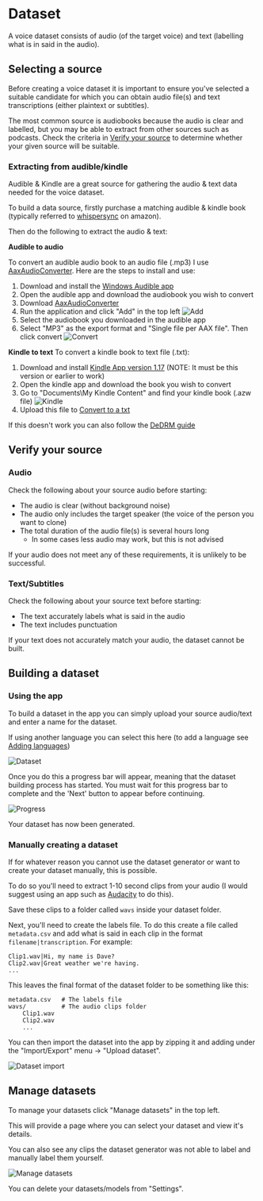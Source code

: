 # Dataset

A voice dataset consists of audio (of the target voice) and text (labelling what is in said in the audio).

## Selecting a source

Before creating a voice dataset it is important to ensure you've selected a suitable candidate for which you can obtain audio file(s) and text transcriptions (either plaintext or subtitles).

The most common source is audiobooks because the audio is clear and labelled, but you may be able to extract from other sources such as podcasts. Check the criteria in [Verify your source](#verify-your-source) to determine whether your given source will be suitable.

### Extracting from audible/kindle

Audible & Kindle are a great source for gathering the audio & text data needed for the voice dataset.

To build a data source, firstly purchase a matching audible & kindle book (typically referred to [whispersync](https://www.amazon.co.uk/gp/feature.html?ie=UTF8&docId=1000812303) on amazon).

Then do the following to extract the audio & text:

**Audible to audio**

To convert an audible audio book to an audio file (.mp3) I use [AaxAudioConverter](https://github.com/audiamus/AaxAudioConverter"). Here are the steps to install and use:

1. Download and install the [Windows Audible app](https://www.microsoft.com/en-gb/p/audiobooks-from-audible/9wzdncrfj1cr)
2. Open the audible app and download the audiobook you wish to convert
3. Download [AaxAudioConverter](https://github.com/audiamus/AaxAudioConverter/releases/download/v1.16/AaxAudioConverter-1.16-Setup.exe)
4. Run the application and click "Add" in the top left
![Add](images/aax_step2.PNG "AAX")
5. Select the audiobook you downloaded in the audible app
6. Select "MP3" as the export format and "Single file per AAX file". Then click convert
![Convert](images/aax_step6.PNG "AAX")

**Kindle to text**
To convert a kindle book to text file (.txt):

1. Download and install [Kindle App version 1.17](http://www.mediafire.com/file/ku208jm2ccqvn1w/KindleForPC-installer-1.17.44183.exe/file") (NOTE: It must be this version or earlier to work)
2. Open the kindle app and download the book you wish to convert
3. Go to "Documents\My Kindle Content" and find your kindle book (.azw file)
![Kindle](images/kindle_step3.PNG "Kindle")
4. Upload this file to [Convert to a txt](https://onlineconvertfree.com/complete/azw-txt/)

If this doesn't work you can also follow the [DeDRM guide](https://github.com/apprenticeharper/DeDRM_tools/wiki/Exactly-how-to-remove-DRM)

## Verify your source

### Audio

Check the following about your source audio before starting:

- The audio is clear (without background noise)
- The audio only includes the target speaker (the voice of the person you want to clone)
- The total duration of the audio file(s) is several hours long
    - In some cases less audio may work, but this is not advised

If your audio does not meet any of these requirements, it is unlikely to be successful.

### Text/Subtitles

Check the following about your source text before starting:

- The text accurately labels what is said in the audio
- The text includes punctuation

If your text does not accurately match your audio, the dataset cannot be built.

## Building a dataset

### Using the app

To build a dataset in the app you can simply upload your source audio/text and enter a name for the dataset.

If using another language you can select this here (to add a language see [Adding languages](index.md#adding-languages))

![Dataset](images/dataset.PNG "Dataset")

Once you do this a progress bar will appear, meaning that the dataset building process has started. You must wait for this progress bar to complete and the 'Next' button to appear before continuing.

![Progress](images/progress.PNG "Progress")

Your dataset has now been generated.

### Manually creating a dataset

If for whatever reason you cannot use the dataset generator or want to create your dataset manually, this is possible.

To do so you'll need to extract 1-10 second clips from your audio (I would suggest using an app such as [Audacity](https://www.audacityteam.org/) to do this).

Save these clips to a folder called `wavs` inside your dataset folder.

Next, you'll need to create the labels file. To do this create a file called `metadata.csv` and add what is said in each clip in the format `filename|transcription`. For example:

```
Clip1.wav|Hi, my name is Dave?
Clip2.wav|Great weather we're having.
...
```

This leaves the final format of the dataset folder to be something like this:

    metadata.csv   # The labels file
    wavs/          # The audio clips folder
        Clip1.wav  
        Clip2.wav
        ...


You can then import the dataset into the app by zipping it and adding under the "Import/Export" menu -> "Upload dataset".

![Dataset import](images/dataset-import.PNG "Dataset import")

## Manage datasets

To manage your datasets click "Manage datasets" in the top left.

This will provide a page where you can select your dataset and view it's details.

You can also see any clips the dataset generator was not able to label and manually label them yourself.

![Manage datasets](images/manage-datasets.PNG "Manage datasets")

You can delete your datasets/models from "Settings".
